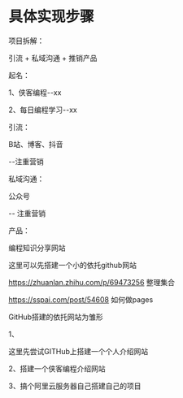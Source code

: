 # 具体实现步骤



项目拆解：



引流  +  私域沟通  +  推销产品  



起名：

1、侠客编程--xx

2、每日编程学习--xx





引流：

B站、博客、抖音

--注重营销





私域沟通：

公众号

-- 注重营销









产品：



编程知识分享网站

这里可以先搭建一个小的依托github网站

https://zhuanlan.zhihu.com/p/69473256 整理集合



https://sspai.com/post/54608  如何做pages









GitHub搭建的依托网站为雏形

1、

这里先尝试GITHub上搭建一个个人介绍网站





2、搭建一个侠客编程介绍网站





3、搞个阿里云服务器自己搭建自己的项目











